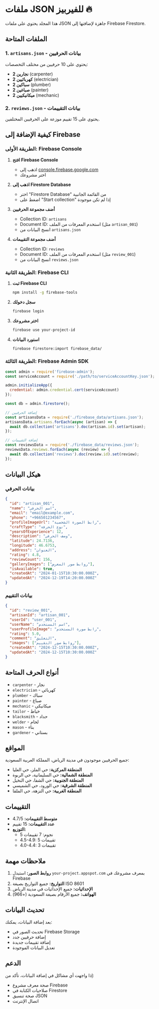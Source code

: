 # ملفات JSON للفيربيز 🔥

هذا المجلد يحتوي على ملفات JSON جاهزة لإضافتها إلى Firebase Firestore.

## الملفات المتاحة

### 1. `artisans.json` - بيانات الحرفيين
يحتوي على 10 حرفيين من مختلف التخصصات:
- **2 نجارين** (carpenter)
- **2 كهربائيين** (electrician)
- **2 سباكين** (plumber)
- **2 صباغين** (painter)
- **2 ميكانيكيين** (mechanic)

### 2. `reviews.json` - بيانات التقييمات
يحتوي على 15 تقييم موزعة على الحرفيين المختلفين.

## كيفية الإضافة إلى Firebase

### الطريقة الأولى: Firebase Console

1. **افتح Firebase Console**
   - اذهب إلى [console.firebase.google.com](https://console.firebase.google.com)
   - اختر مشروعك

2. **اذهب إلى Firestore Database**
   - اختر "Firestore Database" من القائمة الجانبية
   - اضغط على "Start collection" إذا لم تكن موجودة

3. **أضف مجموعة الحرفيين**
   - Collection ID: `artisans`
   - Document ID: استخدم المعرفات من الملف (مثل `artisan_001`)
   - انسخ البيانات من `artisans.json`

4. **أضف مجموعة التقييمات**
   - Collection ID: `reviews`
   - Document ID: استخدم المعرفات من الملف (مثل `review_001`)
   - انسخ البيانات من `reviews.json`

### الطريقة الثانية: Firebase CLI

1. **ثبت Firebase CLI**
   ```bash
   npm install -g firebase-tools
   ```

2. **سجل دخولك**
   ```bash
   firebase login
   ```

3. **اختر مشروعك**
   ```bash
   firebase use your-project-id
   ```

4. **استورد البيانات**
   ```bash
   firebase firestore:import firebase_data/
   ```

### الطريقة الثالثة: Firebase Admin SDK

```javascript
const admin = require('firebase-admin');
const serviceAccount = require('./path/to/serviceAccountKey.json');

admin.initializeApp({
  credential: admin.credential.cert(serviceAccount)
});

const db = admin.firestore();

// إضافة الحرفيين
const artisansData = require('./firebase_data/artisans.json');
artisansData.artisans.forEach(async (artisan) => {
  await db.collection('artisans').doc(artisan.id).set(artisan);
});

// إضافة التقييمات
const reviewsData = require('./firebase_data/reviews.json');
reviewsData.reviews.forEach(async (review) => {
  await db.collection('reviews').doc(review.id).set(review);
});
```

## هيكل البيانات

### بيانات الحرفي
```json
{
  "id": "artisan_001",
  "name": "اسم الحرفي",
  "email": "email@example.com",
  "phone": "+966501234567",
  "profileImageUrl": "رابط الصورة الشخصية",
  "craftType": "نوع الحرفة",
  "yearsOfExperience": 12,
  "description": "وصف الحرفي",
  "latitude": 24.7136,
  "longitude": 46.6753,
  "address": "العنوان",
  "rating": 4.8,
  "reviewCount": 156,
  "galleryImages": ["روابط صور المعرض"],
  "isAvailable": true,
  "createdAt": "2024-01-15T10:30:00.000Z",
  "updatedAt": "2024-12-19T14:20:00.000Z"
}
```

### بيانات التقييم
```json
{
  "id": "review_001",
  "artisanId": "artisan_001",
  "userId": "user_001",
  "userName": "اسم المستخدم",
  "userProfileImage": "رابط صورة المستخدم",
  "rating": 5.0,
  "comment": "التعليق",
  "images": ["روابط صور التقييم"],
  "createdAt": "2024-12-15T10:30:00.000Z",
  "updatedAt": "2024-12-15T10:30:00.000Z"
}
```

## أنواع الحرف المتاحة

- `carpenter` - نجار
- `electrician` - كهربائي
- `plumber` - سباك
- `painter` - صباغ
- `mechanic` - ميكانيكي
- `tailor` - خياط
- `blacksmith` - حداد
- `welder` - لحام
- `mason` - بناء
- `gardener` - بستاني

## المواقع

جميع الحرفيين موجودون في مدينة الرياض، المملكة العربية السعودية:
- **المنطقة المركزية:** حي الملز، حي العليا
- **المنطقة الشمالية:** حي السليمانية، حي الربوة
- **المنطقة الجنوبية:** حي الشفا، حي النخيل
- **المنطقة الشرقية:** حي الورود، حي الشميسي
- **المنطقة الغربية:** حي النزهة، حي الملقا

## التقييمات

- **متوسط التقييمات:** 4.7/5
- **عدد التقييمات:** 15 تقييم
- **التوزيع:**
  - 5 نجوم: 7 تقييمات
  - 4.5-4.9: 5 تقييمات
  - 4.0-4.4: 3 تقييمات

## ملاحظات مهمة

1. **روابط الصور:** استبدل `your-project.appspot.com` بمعرف مشروعك في Firebase
2. **التواريخ:** جميع التواريخ بصيغة ISO 8601
3. **الإحداثيات:** جميع الإحداثيات في مدينة الرياض
4. **الهواتف:** جميع الأرقام بصيغة السعودية (+966)

## تحديث البيانات

بعد إضافة البيانات، يمكنك:
- تحديث الصور في Firebase Storage
- إضافة حرفيين جدد
- إضافة تقييمات جديدة
- تعديل البيانات الموجودة

## الدعم

إذا واجهت أي مشاكل في إضافة البيانات، تأكد من:
- صحة معرف مشروع Firebase
- صلاحيات الكتابة في Firestore
- صحة تنسيق JSON
- اتصال الإنترنت 